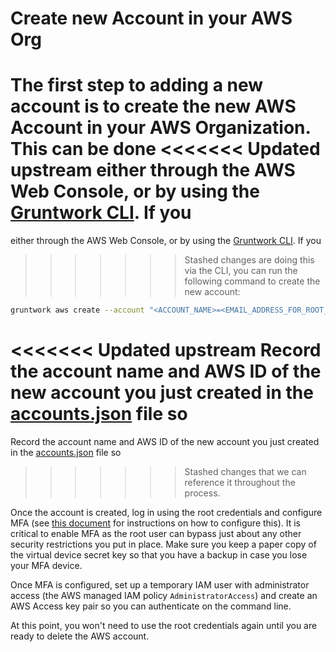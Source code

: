 # Create new Account in your AWS Org

The first step to adding a new account is to create the new AWS Account in your AWS Organization. This can be done
<<<<<<< Updated upstream
either through the AWS Web Console, or by using the [Gruntwork CLI](https://github.com/tnn-gruntwork-io/gruntwork/). If you
=======
either through the AWS Web Console, or by using the [Gruntwork CLI](https://github.com/tnn-gruntwork-io/gruntwork/). If you
>>>>>>> Stashed changes
are doing this via the CLI, you can run the following command to create the new account:

```bash
gruntwork aws create --account "<ACCOUNT_NAME>=<EMAIL_ADDRESS_FOR_ROOT_USER>"
```

<<<<<<< Updated upstream
Record the account name and AWS ID of the new account you just created in the [accounts.json](https://github.com/tnn-gruntwork-io/terraform-aws-service-catalog/tree/master/examples/for-production/infrastructure-live/accounts.json) file so
=======
Record the account name and AWS ID of the new account you just created in the [accounts.json](https://github.com/tnn-gruntwork-io/terraform-aws-service-catalog/tree/master/examples/for-production/infrastructure-live/accounts.json) file so
>>>>>>> Stashed changes
that we can reference it throughout the process.

Once the account is created, log in using the root credentials and configure MFA (see [this
document](https://docs.aws.amazon.com/IAM/latest/UserGuide/id_credentials_mfa_enable_virtual.html#enable-virt-mfa-for-root)
for instructions on how to configure this). It is critical to enable MFA as the root user can bypass just about any
other security restrictions you put in place. Make sure you keep a paper copy of the virtual device secret key so that
you have a backup in case you lose your MFA device.

Once MFA is configured, set up a temporary IAM user with administrator access (the AWS managed IAM policy
`AdministratorAccess`) and create an AWS Access key pair so you can authenticate on the command line.

At this point, you won't need to use the root credentials again until you are ready to delete the AWS account.


<!-- ##DOCS-SOURCER-START
{
  "sourcePlugin": "local-copier",
  "hash": "ce81ca7d4a533a62629db83aa91e9910"
}
##DOCS-SOURCER-END -->
